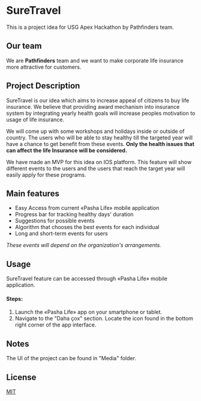 # SureTravel

This is a project idea for USG Apex Hackathon by Pathfinders team. 


## Our team

We are **Pathfinders** team and we want to make corporate life insurance more attractive for customers.


## Project Description

SureTravel is our idea which aims to increase appeal of citizens to buy life insurance. We believe that providing award mechanism into insurance system by integrating yearly health goals will increase peoples motivation to usage of life insurance.

We will come up with some workshops and holidays inside or outside of country. The users who will be able to stay healthy till the targeted year will have a chance to get benefit from these events. **Only the health issues that can affect the life Insurance will be considered.**

We have made an MVP for this idea on IOS platform. This feature will show different events to the users and the users that reach the target year will easily apply for these programs.


## Main features

- Easy Access from current «Pasha Life» mobile application
- Progress bar for tracking healthy days' duration
- Suggestions for possible events
- Algorithm that chooses the best events for each individual
- Long and short-term events for users

_These events will depend on the organization's arrangements._


## Usage

SureTravel feature can be accessed through «Pasha Life» mobile application.


#### Steps:

1. Launch the «Pasha Life» app on your smartphone or tablet.
2. Navigate to the "Daha çox" section. Locate the icon found in the bottom right corner of the app interface. 


## Notes

The UI of the project can be found in "Media" folder.


## License

[MIT](https://choosealicense.com/licenses/mit/)